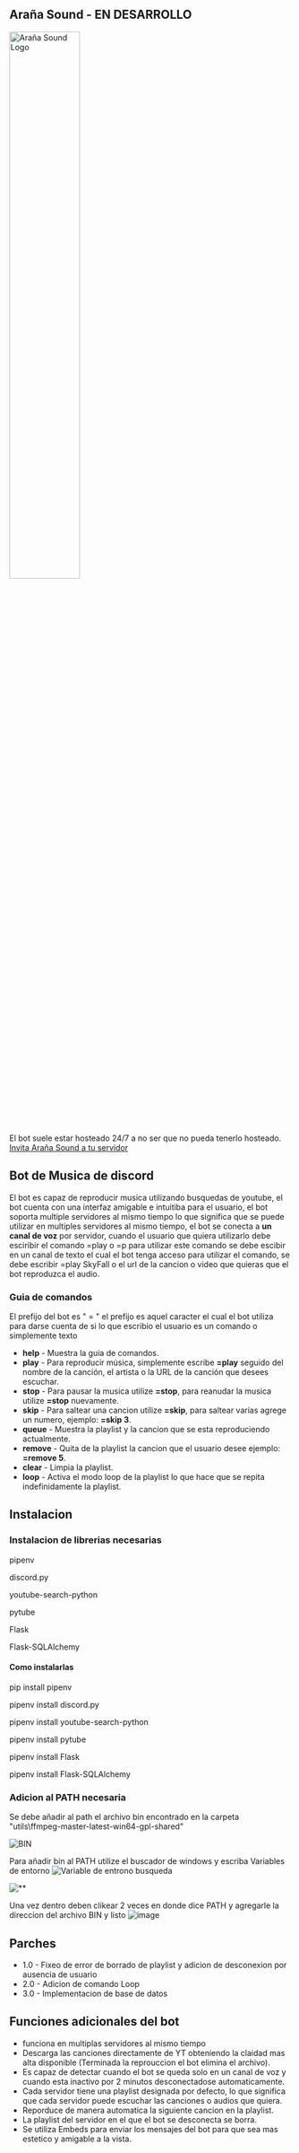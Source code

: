 ## Araña Sound - EN DESARROLLO
<img src="https://github.com/BrayanBCode/ProyectoFinalKodland/assets/134159765/7f81ca3a-6e63-437d-baaf-6799bca6109c" alt="Araña Sound Logo" width="50%">

El bot suele estar hosteado 24/7 a no ser que no pueda tenerlo hosteado.
[Invita Araña Sound a tu servidor](https://discord.com/api/oauth2/authorize?client_id=1177344170638180503&permissions=8&scope=bot)

## Bot de Musica de discord
El bot es capaz de reproducir musica utilizando busquedas de youtube, el bot cuenta con una interfaz amigable e intuitiba para el usuario, el bot soporta multiple servidores al mismo tiempo lo que significa que se puede utilizar en multiples servidores al mismo tiempo, el bot se conecta a **un canal de voz** por servidor, cuando el usuario que quiera utilizarlo debe esciribir el comando =play o =p para utilizar este comando se debe escibir en un canal de texto el cual el bot tenga acceso para utilizar el comando, se debe escribir =play SkyFall o el url de la cancion o video que quieras que el bot reproduzca el audio.

### Guia de comandos
El prefijo del bot es " = " el prefijo es aquel caracter el cual el bot utiliza para darse cuenta de si lo que escribio el usuario es un comando o simplemente texto

+ **help** - Muestra la guia de comandos.
+ **play** - Para reproducir música, simplemente escribe **=play** seguido del nombre de la canción, el artista o la URL de la canción que desees escuchar.
+ **stop** - Para pausar la musica utilize **=stop**, para reanudar la musica utilize **=stop** nuevamente.
+ **skip** - Para saltear una cancion utilize **=skip**, para saltear varias agrege un numero, ejemplo: **=skip 3**.
+ **queue** - Muestra la playlist y la cancion que se esta reproduciendo actualmente.
+ **remove** - Quita de la playlist la cancion que el usuario desee ejemplo: **=remove 5**.
+ **clear** - Limpia la playlist.
+ **loop** - Activa el modo loop de la playlist lo que hace que se repita indefinidamente la playlist.

## Instalacion
### Instalacion de librerias necesarias
pipenv

discord.py

youtube-search-python

pytube

Flask

Flask-SQLAlchemy
#### Como instalarlas
pip install pipenv

pipenv install discord.py

pipenv install youtube-search-python

pipenv install pytube

pipenv install Flask

pipenv install Flask-SQLAlchemy

### Adicion al PATH necesaria
Se debe añadir al path el archivo bin encontrado en la carpeta "utils\ffmpeg-master-latest-win64-gpl-shared"

![BIN](https://github.com/BrayanBCode/ProyectoFinalKodland/assets/134159765/c5fbac21-2854-40ef-9c06-2dd9f4ce59cc)

Para añadir bin al PATH utilize el buscador de windows y escriba Variables de entorno
![Variable de entrono busqueda](https://github.com/BrayanBCode/ProyectoFinalKodland/assets/134159765/7fa8bdb3-e799-4bc0-89d5-e35258d4de34)

![**](https://github.com/BrayanBCode/ProyectoFinalKodland/assets/134159765/aed77a4d-5d0c-4706-aa17-ba48bfceccea)

Una vez dentro deben clikear 2 veces en donde dice PATH y agregarle la direccion del archivo BIN y listo
![image](https://github.com/BrayanBCode/ProyectoFinalKodland/assets/134159765/ceb729a3-0daa-40c8-b661-d5199a0018ea)

## Parches
+ 1.0 - Fixeo de error de borrado de playlist y adicion de desconexion por ausencia de usuario
+ 2.0 - Adicion de comando Loop
+ 3.0 - Implementacion de base de datos

## Funciones adicionales del bot
+ funciona en multiplas servidores al mismo tiempo
+ Descarga las canciones directamente de YT obteniendo la claidad mas alta disponible (Terminada la reprouccion el bot elimina el archivo).
+ Es capaz de detectar cuando el bot se queda solo en un canal de voz y cuando esta inactivo por 2 minutos desconectadose automaticamente.
+ Cada servidor tiene una playlist designada por defecto, lo que significa que cada servidor puede escuchar las canciones o audios que quiera.
+ Reporduce de manera automatica la siguiente cancion en la playlist.
+ La playlist del servidor en el que el bot se desconecta se borra.
+ Se utiliza Embeds para enviar los mensajes del bot para que sea mas estetico y amigable a la vista. 


